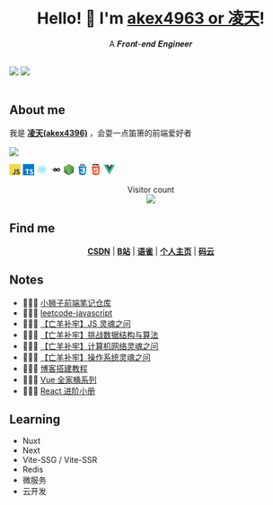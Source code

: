 <h1 align="center"> Hello! 👋  I'm <a href="https://github.com/akex4963">akex4963 or 凌天</a>!</h1>
<p align="center">A 𝑭𝒓𝒐𝒏𝒕-𝒆𝒏𝒅 𝑬𝒏𝒈𝒊𝒏𝒆𝒆𝒓  </p>

<br/>

<div >
 <img src="https://p3-juejin.byteimg.com/tos-cn-i-k3u1fbpfcp/7533b92fb76d499b9a7e713ff3057af2~tplv-k3u1fbpfcp-zoom-1.image" height='200'>
  <img  src="https://github-readme-streak-stats.herokuapp.com/?user=akex4396&theme=radical" width="350"/>
</div>
 <br/>

## About me

我是 <strong> <a href="#">凌天(akex4396)</a> </strong> ，会耍一点笛箫的前端爱好者

<a href="https://alili.tech"><img src="https://media.giphy.com/media/SWoSkN6DxTszqIKEqv/giphy.gif" align="center" height="275" /></a>

<code><img height="20" alt="javascript" src="https://raw.githubusercontent.com/github/explore/80688e429a7d4ef2fca1e82350fe8e3517d3494d/topics/javascript/javascript.png"></code> <code><img height="20" alt="typescript" src="https://raw.githubusercontent.com/github/explore/80688e429a7d4ef2fca1e82350fe8e3517d3494d/topics/typescript/typescript.png"></code> <code><img height="20" alt="react" src="https://raw.githubusercontent.com/github/explore/80688e429a7d4ef2fca1e82350fe8e3517d3494d/topics/react/react.png"></code> <code><img height="20" alt="graphql" src="https://raw.githubusercontent.com/github/explore/5c058a388828bb5fde0bcafd4bc867b5bb3f26f3/topics/go/go.png"></code> <code><img height="20" alt="nodejs" src="https://raw.githubusercontent.com/github/explore/80688e429a7d4ef2fca1e82350fe8e3517d3494d/topics/nodejs/nodejs.png"></code> <code><img height="20" alt="css" src="https://raw.githubusercontent.com/github/explore/80688e429a7d4ef2fca1e82350fe8e3517d3494d/topics/css/css.png"></code> <code><img height="20" alt="html" src="https://raw.githubusercontent.com/github/explore/80688e429a7d4ef2fca1e82350fe8e3517d3494d/topics/html/html.png"></code> <code><img height="20" alt="vue" src="https://raw.githubusercontent.com/github/explore/80688e429a7d4ef2fca1e82350fe8e3517d3494d/topics/vue/vue.png"></code>

<p align="center"> Visitor count<br> <img src="https://profile-counter.glitch.me/akex4396/count.svg" />

## Find me

<p align="center">
  <strong><a href="https://chocolate.blog.csdn.net/">CSDN</a></strong> |
  <strong><a href="https://space.bilibili.com/188042974">B站</a></strong> |
  <strong><a href="https://www.yuque.com/akex">语雀</a></strong>   |
  <strong><a href="#">个人主页</a></strong> | 
  <strong><a href="https://gitee.com/akex9527">码云</a></strong>  
</p>

## Notes

- 👨🏻‍💻 [小狮子前端笔记仓库](https://github.com/Chocolate1999/Front-end-learning-to-organize-notes)
- 👩🏻‍💻 [leetcode-javascript](https://github.com/Chocolate1999/leetcode-javascript)
- 👩🏻‍💻 [【亡羊补牢】JS 灵魂之问](https://blog.csdn.net/weixin_42429718/category_10357771.html)
- 👨🏻‍💻 [【亡羊补牢】挑战数据结构与算法](https://blog.csdn.net/weixin_42429718/category_10357778.html)
- 👩🏻‍💻 [【亡羊补牢】计算机网络灵魂之问](https://blog.csdn.net/weixin_42429718/category_10357781.html)
- 👨🏻‍💻 [【亡羊补牢】操作系统灵魂之问](https://blog.csdn.net/weixin_42429718/category_10357782.html)
- 👨🏻‍💻 [博客搭建教程](https://github.com/Chocolate1999/hexo-blog-lionkk)
- 👩🏻‍💻 [Vue 全家桶系列](https://blog.csdn.net/weixin_42429718/category_9656024.html)
- 👨🏻‍💻 [React 进阶小册](https://blog.csdn.net/weixin_42429718/category_11084201.html)

## Learning

- Nuxt
- Next
- Vite-SSG / Vite-SSR
- Redis
- 微服务
- 云开发
